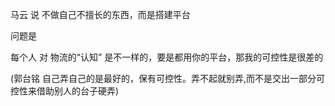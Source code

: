 
马云 说 不做自己不擅长的东西，而是搭建平台

问题是

每个人 对 物流的“认知” 是不一样的，要是都用你的平台，那我的可控性是很差的

(郭台铭 自己弄自己的是最好的，保有可控性。弄不起就别弄,而不是交出一部分可控性来借助别人的台子硬弄)


